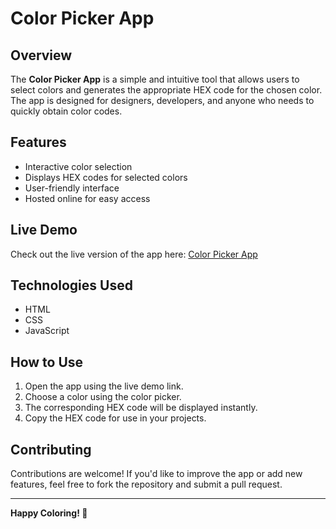 # Color Picker App

## Overview
The **Color Picker App** is a simple and intuitive tool that allows users to select colors and generates the appropriate HEX code for the chosen color. The app is designed for designers, developers, and anyone who needs to quickly obtain color codes.

## Features
- Interactive color selection
- Displays HEX codes for selected colors
- User-friendly interface
- Hosted online for easy access

## Live Demo
Check out the live version of the app here: [Color Picker App](https://aakashtambolicolorpicker.netlify.app/)

## Technologies Used
- HTML
- CSS
- JavaScript

## How to Use
1. Open the app using the live demo link.
2. Choose a color using the color picker.
3. The corresponding HEX code will be displayed instantly.
4. Copy the HEX code for use in your projects.

## Contributing
Contributions are welcome! If you'd like to improve the app or add new features, feel free to fork the repository and submit a pull request.

---
**Happy Coloring! 🎨**

